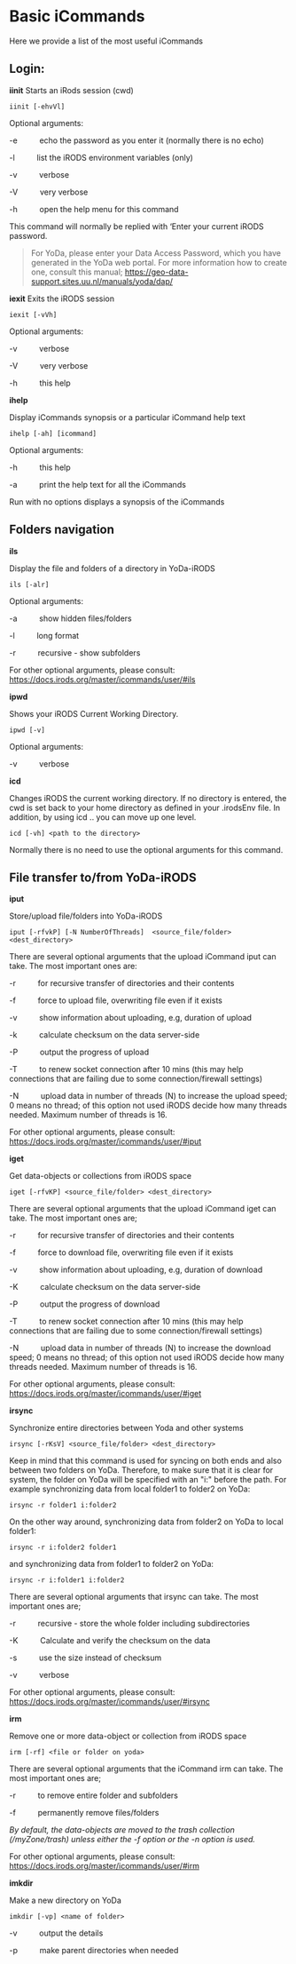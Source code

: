 # Basic iCommands
Here we provide a list of the most useful iCommands
## Login: 

**iinit** 
Starts an iRods session (cwd) 

    iinit [-ehvVl] 

Optional arguments:  

-e &emsp; &emsp; echo the password as you enter it (normally there is no echo)

-l &emsp; &emsp; list the iRODS environment variables (only)

-v &emsp; &emsp; verbose

-V &emsp; &emsp; very verbose

-h  &emsp; &emsp; open the help menu for this command

This command will normally be replied with ‘Enter your current iRODS password.

>For YoDa, please enter your Data Access Password, which you have generated in the YoDa web portal. For more information how to create one, consult this manual;
https://geo-data-support.sites.uu.nl/manuals/yoda/dap/ 

**iexit**
Exits the iRODS session

    iexit [-vVh] 

Optional arguments: 

-v  &emsp; &emsp; verbose 

-V  &emsp; &emsp; very verbose 

-h  &emsp; &emsp; this help 

**ihelp**

Display iCommands synopsis or a particular iCommand help text 

    ihelp [-ah] [icommand] 
 
Optional arguments: 

-h &emsp; &emsp; this help 

-a &emsp; &emsp; print the help text for all the iCommands 

Run with no options displays a synopsis of the iCommands 

## Folders navigation

**ils**

Display the file and folders of a directory in YoDa-iRODS

    ils [-alr]

Optional arguments: 

-a &emsp; &emsp; show hidden files/folders

-l &emsp; &emsp; long format

-r &emsp; &emsp; recursive - show subfolders

For other optional arguments, please consult: https://docs.irods.org/master/icommands/user/#ils  

**ipwd** 

Shows your iRODS Current Working Directory. 

    ipwd [-v]

Optional arguments:

-v &emsp; &emsp; verbose 

**icd**

Changes iRODS the current working directory. If no directory is entered, the cwd is set back to your home directory as defined in your .irodsEnv file. In addition, by using icd .. you can move up one level.

    icd [-vh] <path to the directory>

Normally there is no need to use the optional arguments for this command.
 

## File transfer to/from YoDa-iRODS 

**iput**

Store/upload file/folders into YoDa-iRODS 

    iput [-rfvkP] [-N NumberOfThreads]  <source_file/folder> <dest_directory> 

There are several optional arguments that the upload iCommand iput can take. The most important ones are:

-r &emsp; &emsp; for recursive transfer of directories and their contents

-f &emsp; &emsp; force to upload file, overwriting file even if it exists

-v &emsp; &emsp; show information about uploading, e.g, duration of upload

-k &emsp; &emsp; calculate checksum on the data server-side

-P &emsp; &emsp; output the progress of upload

-T &emsp; &emsp; to renew socket connection after 10 mins (this may help connections that are failing due to some connection/firewall settings)  

-N &emsp; &emsp; upload data in number of threads (N) to increase the upload speed; 0 means no thread; of this option not used iRODS decide how many threads needed. Maximum number of threads is 16.

For other optional arguments, please consult: https://docs.irods.org/master/icommands/user/#iput 


**iget**

Get data-objects or collections from iRODS space 

    iget [-rfvKP] <source_file/folder> <dest_directory> 

There are several optional arguments that the upload iCommand iget can take. The most important ones are; 

-r &emsp; &emsp; for recursive transfer of directories and their contents

-f &emsp; &emsp; force to download file, overwriting file even if it exists

-v &emsp; &emsp; show information about uploading, e.g, duration of download

-K &emsp; &emsp; calculate checksum on the data server-side

-P &emsp; &emsp; output the progress of download

-T &emsp; &emsp; to renew socket connection after 10 mins (this may help connections that are failing due to some connection/firewall settings)  

-N &emsp; &emsp; upload data in number of threads (N) to increase the download speed; 0 means no thread; of this option not used iRODS decide how many threads needed. Maximum number of threads is 16.

For other optional arguments, please consult: https://docs.irods.org/master/icommands/user/#iget 

**irsync**

Synchronize entire directories between Yoda and other systems  

    irsync [-rKsV] <source_file/folder> <dest_directory> 

Keep in mind that this command is used for syncing on both ends and also between two folders on YoDa. Therefore, to make sure that it is clear for system, the folder on YoDa will be specified with an "i:" before the path. For example synchronizing data from local folder1 to folder2 on YoDa:

    irsync -r folder1 i:folder2
On the other way around, synchronizing data from folder2 on YoDa to local folder1:

    irsync -r i:folder2 folder1
and synchronizing data from folder1 to folder2 on YoDa:

    irsync -r i:folder1 i:folder2

There are several optional arguments that irsync can take. The most important ones are;

-r &emsp; &emsp; recursive - store the whole folder including subdirectories

-K &emsp; &emsp; Calculate and verify the checksum on the data

-s &emsp; &emsp; use the size instead of checksum

-v &emsp; &emsp; verbose 

For other optional arguments, please consult: https://docs.irods.org/master/icommands/user/#irsync 

**irm**

Remove one or more data-object or collection from iRODS space 

    irm [-rf] <file or folder on yoda> 

There are several optional arguments that the  iCommand irm can take. The most important ones are;

-r &emsp; &emsp; to remove entire folder and subfolders

-f &emsp; &emsp; permanently remove files/folders

*By default, the data-objects are moved to the trash collection (/myZone/trash) unless either the -f option or the -n option is used.*

For other optional arguments, please consult: https://docs.irods.org/master/icommands/user/#irm 

**imkdir**

Make a new directory on YoDa

    imkdir [-vp] <name of folder> 

-v &emsp; &emsp; output the details

-p &emsp; &emsp; make parent directories when needed
